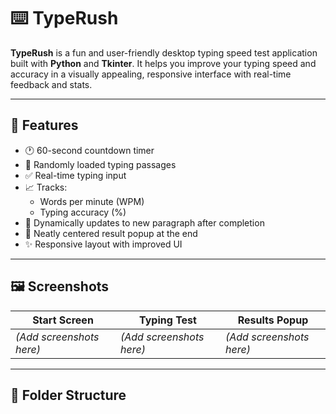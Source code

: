 # ⌨️ TypeRush

**TypeRush** is a fun and user-friendly desktop typing speed test application built with **Python** and **Tkinter**. It helps you improve your typing speed and accuracy in a visually appealing, responsive interface with real-time feedback and stats.

---

## 🚀 Features

- 🕐 60-second countdown timer
- 📜 Randomly loaded typing passages
- ✅ Real-time typing input
- 📈 Tracks:
  - Words per minute (WPM)
  - Typing accuracy (%)
- 🔁 Dynamically updates to new paragraph after completion
- 🎉 Neatly centered result popup at the end
- ✨ Responsive layout with improved UI

---

## 🖼️ Screenshots

| Start Screen | Typing Test | Results Popup |
|--------------|-------------|----------------|
| *(Add screenshots here)* | *(Add screenshots here)* | *(Add screenshots here)* |

---

## 📂 Folder Structure

